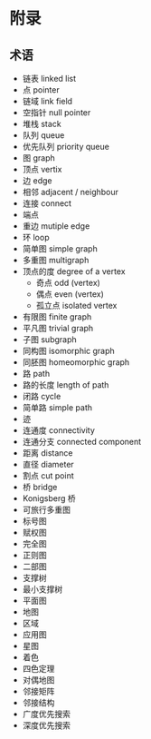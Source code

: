 # 附录

## 术语

  - 链表 linked list
  - 点 pointer
  - 链域 link field
  - 空指针 null pointer
  - 堆栈 stack
  - 队列 queue
  - 优先队列 priority queue
  - 图 graph
  - 顶点 vertix
  - 边 edge
  - 相邻 adjacent / neighbour
  - 连接 connect
  - 端点
  - 重边 mutiple edge
  - 环 loop
  - 简单图 simple graph
  - 多重图 multigraph
  - 顶点的度 degree of a vertex
    * 奇点 odd (vertex)
    * 偶点 even (vertex)
    * 孤立点 isolated vertex
  - 有限图 finite graph
  - 平凡图 trivial graph
  - 子图 subgraph
  - 同构图 isomorphic graph
  - 同胚图 homeomorphic graph
  - 路 path
  - 路的长度 length of path
  - 闭路 cycle
  - 简单路 simple path
  - 迹
  - 连通度 connectivity
  - 连通分支 connected component
  - 距离 distance
  - 直径 diameter
  - 割点 cut point
  - 桥 bridge
  - Konigsberg 桥
  - 可旅行多重图
  - 标号图
  - 赋权图
  - 完全图
  - 正则图
  - 二部图
  - 支撑树
  - 最小支撑树
  - 平面图
  - 地图
  - 区域
  - 应用图
  - 星图
  - 着色
  - 四色定理
  - 对偶地图
  - 邻接矩阵
  - 邻接结构
  - 广度优先搜索
  - 深度优先搜索
